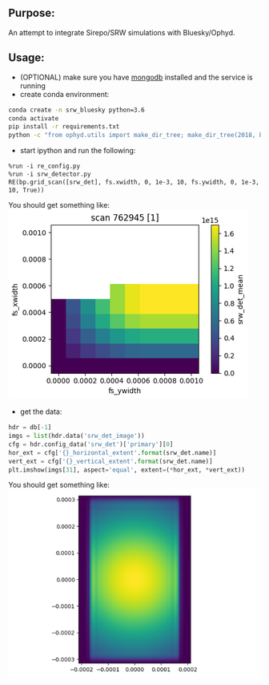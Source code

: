 Purpose:
----
An attempt to integrate Sirepo/SRW simulations with Bluesky/Ophyd.

Usage:
----
- (OPTIONAL) make sure you have [mongodb](https://docs.mongodb.com/manual/tutorial/install-mongodb-on-os-x/) installed and the service is running
- create conda environment:
```bash
conda create -n srw_bluesky python=3.6
conda activate
pip install -r requirements.txt
python -c "from ophyd.utils import make_dir_tree; make_dir_tree(2018, base_path='/tmp/data')"
```
- start ipython and run the following:
```ipython
%run -i re_config.py
%run -i srw_detector.py
RE(bp.grid_scan([srw_det], fs.xwidth, 0, 1e-3, 10, fs.ywidth, 0, 1e-3, 10, True))
```
You should get something like:
![](images/sirepo_bluesky_grid.png)

- get the data:
```py
hdr = db[-1]
imgs = list(hdr.data('srw_det_image'))
cfg = hdr.config_data('srw_det')['primary'][0]
hor_ext = cfg['{}_horizontal_extent'.format(srw_det.name)]
vert_ext = cfg['{}_vertical_extent'.format(srw_det.name)]
plt.imshow(imgs[31], aspect='equal', extent=(*hor_ext, *vert_ext))
```
You should get something like:
![](images/sirepo_bluesky.png)
